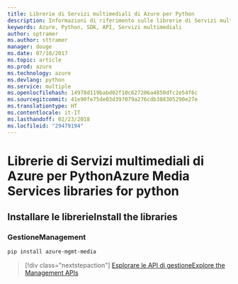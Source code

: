 ```yaml
---
title: Librerie di Servizi multimediali di Azure per Python
description: Informazioni di riferimento sulle librerie di Servizi multimediali di Azure per Python
keywords: Azure, Python, SDK, API, Servizi multimediali
author: sptramer
ms.author: sttramer
manager: douge
ms.date: 07/10/2017
ms.topic: article
ms.prod: azure
ms.technology: azure
ms.devlang: python
ms.service: multiple
ms.openlocfilehash: 14978d119babd02f10c627206a4850dfc2e54f6c
ms.sourcegitcommit: 41e90fe75de03d397079a276cdb388305290e27e
ms.translationtype: HT
ms.contentlocale: it-IT
ms.lasthandoff: 02/23/2018
ms.locfileid: "29479194"
---
```

# <a name="azure-media-services-libraries-for-python"></a><span data-ttu-id="3279d-104">Librerie di Servizi multimediali di Azure per Python</span><span class="sxs-lookup"><span data-stu-id="3279d-104">Azure Media Services libraries for python</span></span>

## <a name="install-the-libraries"></a><span data-ttu-id="3279d-105">Installare le librerie</span><span class="sxs-lookup"><span data-stu-id="3279d-105">Install the libraries</span></span>


### <a name="management"></a><span data-ttu-id="3279d-106">Gestione</span><span class="sxs-lookup"><span data-stu-id="3279d-106">Management</span></span>

```bash
pip install azure-mgmt-media
```
> [!div class="nextstepaction"]
> [<span data-ttu-id="3279d-107">Esplorare le API di gestione</span><span class="sxs-lookup"><span data-stu-id="3279d-107">Explore the Management APIs</span></span>](/python/api/overview/azure/mediaservices/management)